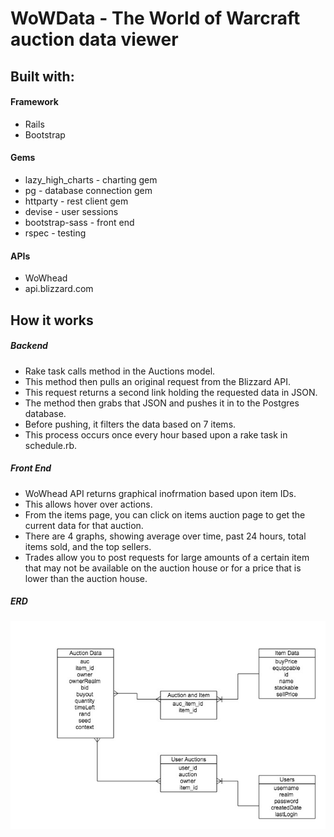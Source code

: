# WoWData - The World of Warcraft auction data viewer

## Built with:

#### Framework
- Rails
- Bootstrap

#### Gems
- lazy_high_charts - charting gem
- pg - database connection gem
- httparty - rest client gem
- devise - user sessions
- bootstrap-sass - front end
- rspec - testing

#### APIs
- WoWhead
- api.blizzard.com

## How it works

##### Backend

- Rake task calls method in the Auctions model.
- This method then pulls an original request from the Blizzard API.
- This request returns a second link holding the requested data in JSON.
- The method then grabs that JSON and pushes it in to the Postgres database. 
- Before pushing, it filters the data based on 7 items.
- This process occurs once every hour based upon a rake task in schedule.rb.

##### Front End

- WoWhead API returns graphical inofrmation based upon item IDs.
- This allows hover over actions.
- From the items page, you can click on items auction page to get the current data for that auction.
- There are 4 graphs, showing average over time, past 24 hours, total items sold, and the top sellers.
- Trades allow you to post requests for large amounts of a certain item that may not be available on the auction house or for a price that is lower than the auction house.

##### ERD
![My Image](https://raw.githubusercontent.com/JMGoldsmith/wowdata/master/planning/ERD.jpg)
